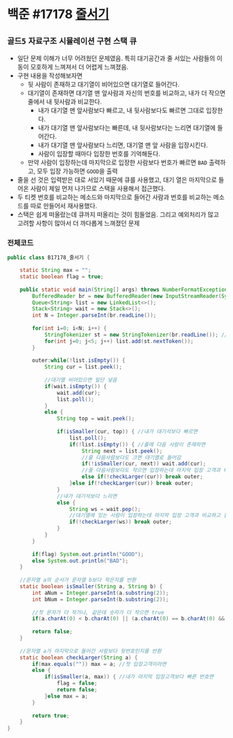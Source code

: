 # 백준 #17178 [줄서기](https://www.acmicpc.net/problem/17178)
`골드5` `자료구조` `시뮬레이션` `구현` `스택` `큐`
---
- 일단 문제 이해가 너무 어려웠던 문제였음. 특히 대기공간과 줄 서있는 사람들의 이동이 모호하게 느껴져서 더 어렵게 느껴졌음.
- 구현 내용을 작성해보자면
    - 뒷 사람이 존재하고 대기열이 비어있으면 대기열로 들어간다.
    - 대기열이 존재하면 대기열 맨 앞사람과 자신의 번호를 비교하고, 내가 더 작으면 줄에서 내 뒷사람과 비교한다. 
        - 내가 대기열 맨 앞사람보다 빠르고, 내 뒷사람보다도 빠르면 그대로 입장한다.
        - 내가 대기열 맨 앞사람보다는 빠른데, 내 뒷사람보다는 느리면 대기열에 들어간다. 
        - 내가 대기열 맨 앞사람보다 느리면, 대기열 맨 앞 사람을 입장시킨다.
        - 사람이 입장할 때마다 입장한 번호를 기억해둔다.
    - 만약 사람이 입장하는데 마지막으로 입장한 사람보다 번호가 빠르면 `BAD` 출력하고, 모두 입장 가능하면 `GOOD`을 출력
- 줄을 선 것은 입력받은 대로 서있기 때문에 큐를 사용했고, 대기 열은 마지막으로 들어온 사람이 제일 먼저 나가므로 스택을 사용해서 접근했다.
- 두 티켓 번호를 비교하는 메소드와 마지막으로 들어간 사람과 번호를 비교하는 메소드를 따로 만들어서 재사용했다.
- 스택은 쉽게 떠올랐는데 큐까지 떠올리는 것이 힘들었음. 그리고 예외처리가 많고 고려할 사항이 많아서 더 까다롭게 느껴졌던 문제

### 전체코드
```java
public class B17178_줄서기 {

	static String max = "";
	static boolean flag = true;
	
	public static void main(String[] args) throws NumberFormatException, IOException {
		BufferedReader br = new BufferedReader(new InputStreamReader(System.in));
		Queue<String> list = new LinkedList<>();
		Stack<String> wait = new Stack<>();
		int N = Integer.parseInt(br.readLine());
		
		for(int i=0; i<N; i++) {
			StringTokenizer st = new StringTokenizer(br.readLine()); //i번째 줄 입력
			for(int j=0; j<5; j++) list.add(st.nextToken());
		}
		
		outer:while(!list.isEmpty()) {
			String cur = list.peek();
			
			//대기열 비어있으면 일단 넣음
			if(wait.isEmpty()) {
				wait.add(cur);
				list.poll();
			}
			else {
				String top = wait.peek();
				
				if(isSmaller(cur, top)) { //내가 대기석보다 빠르면
					list.poll();
					if(!list.isEmpty()) { //줄에 다음 사람이 존재하면
						String next = list.peek();
						//줄 다음사람보다도 크면 대기열로 들어감
						if(!isSmaller(cur, next)) wait.add(cur);
						//줄 다음사람보다도 작으면 입장하는데 마지막 입장 고객과 비교하고 들어감
						else if(!checkLarger(cur)) break outer;
					}else if(!checkLarger(cur)) break outer;
				}
				//내가 대기석보다 느리면
				else {
					String ws = wait.pop();
					//대기열에 있는 사람이 입장하는데 마지막 입장 고객과 비교하고 들어감
					if(!checkLarger(ws)) break outer;
				}
			}
		}
		
		if(flag) System.out.println("GOOD");
		else System.out.println("BAD");
	}
	
	//문자열 a의 순서가 문자열 b보다 작은지를 반환
	static boolean isSmaller(String a, String b) {
		int aNum = Integer.parseInt(a.substring(2));
		int bNum = Integer.parseInt(b.substring(2));
		
		//첫 문자가 더 작거나, 같은데 숫자가 더 작으면 true
		if(a.charAt(0) < b.charAt(0) || (a.charAt(0) == b.charAt(0) && aNum < bNum))return true;
		
		return false;
	}
	
	//문자열 a가 마지막으로 들어간 사람보다 뒷번호인지를 반환
	static boolean checkLarger(String a) {
		if(max.equals("")) max = a; //첫 입장고객이라면
		else {
			if(isSmaller(a, max)) { //내가 마지막 입장고객보다 빠른 번호면
				flag = false;
				return false;
			}else max = a;
		}
		
		return true;
	}
}

```
